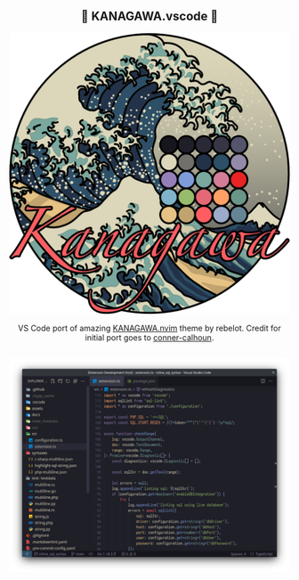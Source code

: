<p align="center">
  <h2 align="center">🌊 KANAGAWA.vscode 🌊</h2>
</p>

<p align="center">
  <img src="assets/logo.png" width="600" >
</p>

<p align="center">
VS Code port of amazing <a href="https://github.com/rebelot/kanagawa.nvim">KANAGAWA.nvim</a> theme by rebelot.
Credit for initial port goes to <a href="https://github.com/conner-calhoun">conner-calhoun</a>.
</p>

<p align="center">
  <h2 align="center"><img src="assets/screenshot.png"></h2>
</p>

